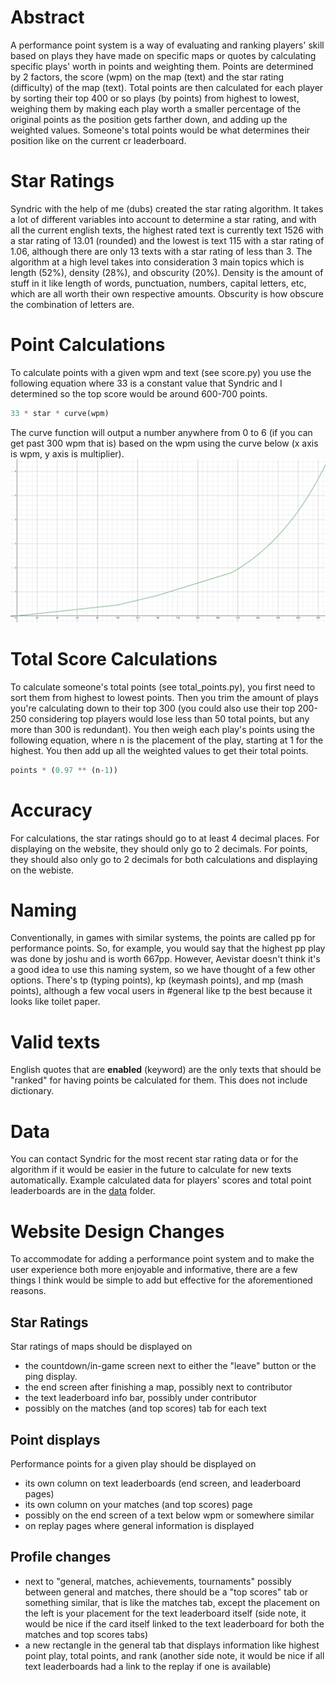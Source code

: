 # Abstract
A performance point system is a way of evaluating and ranking players' skill based on plays they have made on specific maps or quotes by calculating specific plays' worth in points and weighting them. Points are determined by 2 factors, the score (wpm) on the map (text) and the star rating (difficulty) of the map (text). Total points are then calculated for each player by sorting their top 400 or so plays (by points) from highest to lowest, weighing them by making each play worth a smaller percentage of the original points as the position gets farther down, and adding up the weighted values. Someone's total points would be what determines their position like on the current cr leaderboard.

# Star Ratings
Syndric with the help of me (dubs) created the star rating algorithm. It takes a lot of different variables into account to determine a star rating, and with all the current english texts, the highest rated text is currently text 1526 with a star rating of 13.01 (rounded) and the lowest is text 115 with a star rating of 1.06, although there are only 13 texts with a star rating of less than 3. The algorithm at a high level takes into consideration 3 main topics which is length (52%), density (28%), and obscurity (20%). Density is the amount of stuff in it like length of words, punctuation, numbers, capital letters, etc, which are all worth their own respective amounts. Obscurity is how obscure the combination of letters are.

# Point Calculations
To calculate points with a given wpm and text (see score.py) you use the following equation where 33 is a constant value that Syndric and I determined so the top score would be around 600-700 points.
```py
33 * star * curve(wpm)
```
The curve function will output a number anywhere from 0 to 6 (if you can get past 300 wpm that is) based on the wpm using the curve below (x axis is wpm, y axis is multiplier).
![Multiplier Curve](/curve.png)

# Total Score Calculations
To calculate someone's total points (see total_points.py), you first need to sort them from highest to lowest points. Then you trim the amount of plays you're calculating down to their top 300 (you could also use their top 200-250 considering top players would lose less than 50 total points, but any more than 300 is redundant). You then weigh each play's points using the following equation, where n is the placement of the play, starting at 1 for the highest. You then add up all the weighted values to get their total points.
```py
points * (0.97 ** (n-1))
```

# Accuracy
For calculations, the star ratings should go to at least 4 decimal places. For displaying on the website, they should only go to 2 decimals. For points, they should also only go to 2 decimals for both calculations and displaying on the webiste.

# Naming
Conventionally, in games with similar systems, the points are called pp for performance points. So, for example, you would say that the highest pp play was done by joshu and is worth 667pp. However, Aevistar doesn't think it's a good idea to use this naming system, so we have thought of a few other options. There's tp (typing points), kp (keymash points), and mp (mash points), although a few vocal users in #general like tp the best because it looks like toilet paper.

# Valid texts
English quotes that are **enabled** (keyword) are the only texts that should be "ranked" for having points be calculated for them. This does not include dictionary.

# Data
You can contact Syndric for the most recent star rating data or for the algorithm if it would be easier in the future to calculate for new texts automatically.
Example calculated data for players' scores and total point leaderboards are in the [data](/data) folder.

# Website Design Changes
To accommodate for adding a performance point system and to make the user experience both more enjoyable and informative, there are a few things I think would be simple to add but effective for the aforementioned reasons.
## Star Ratings
Star ratings of maps should be displayed on
- the countdown/in-game screen next to either the "leave" button or the ping display.
- the end screen after finishing a map, possibly next to contributor
- the text leaderboard info bar, possibly under contributor
- possibly on the matches (and top scores) tab for each text
## Point displays
Performance points for a given play should be displayed on
- its own column on text leaderboards (end screen, and leaderboard pages)
- its own column on your matches (and top scores) page
- possibly on the end screen of a text below wpm or somewhere similar
- on replay pages where general information is displayed
## Profile changes
- next to "general, matches, achievements, tournaments" possibly between general and matches, there should be a "top scores" tab or something similar, that is like the matches tab, except the placement on the left is your placement for the text leaderboard itself (side note, it would be nice if the card itself linked to the text leaderboard for both the matches and top scores tabs)
- a new rectangle in the general tab that displays information like highest point play, total points, and rank
(another side note, it would be nice if all text leaderboards had a link to the replay if one is available)
